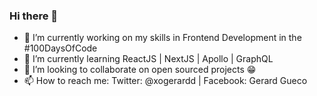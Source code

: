 ### Hi there 👋


- 🔭 I’m currently working on my skills in Frontend Development in the #100DaysOfCode
- 🌱 I’m currently learning ReactJS | NextJS | Apollo | GraphQL
- 👯 I’m looking to collaborate on open sourced projects 😁 
- 📫 How to reach me: Twitter: @xogerardd | Facebook: Gerard Gueco
